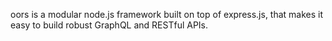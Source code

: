 oors is a modular node.js framework built on top of express.js, that makes it easy to build robust
GraphQL and RESTful APIs.


